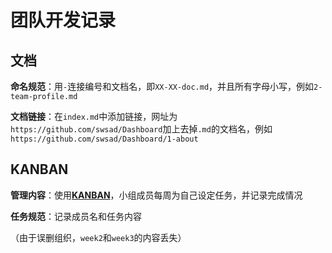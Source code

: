 # 团队开发记录



## 文档

**命名规范**：用`-`连接编号和文档名，即`XX-XX-doc.md`，并且所有字母小写，例如`2-team-profile.md`

**文档链接**：在`index.md`中添加链接，网址为`https://github.com/swsad/Dashboard`加上去掉`.md`的文档名，例如`https://github.com/swsad/Dashboard/1-about`



## KANBAN

**管理内容**：使用[**KANBAN**](<https://github.com/swsad/Dashboard/projects>)，小组成员每周为自己设定任务，并记录完成情况

**任务规范**：记录成员名和任务内容

（由于误删组织，`week2`和`week3`的内容丢失）